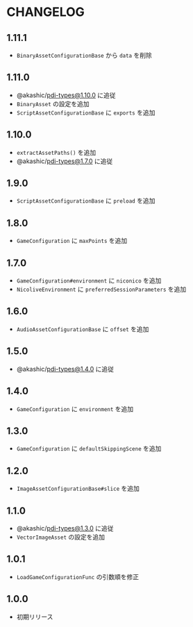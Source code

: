 # CHANGELOG

## 1.11.1
* `BinaryAssetConfigurationBase` から `data` を削除

## 1.11.0
* @akashic/pdi-types@1.10.0 に追従
* `BinaryAsset` の設定を追加
* `ScriptAssetConfigurationBase` に `exports` を追加

## 1.10.0
* `extractAssetPaths()` を追加
* @akashic/pdi-types@1.7.0 に追従

## 1.9.0
* `ScriptAssetConfigurationBase` に `preload` を追加

## 1.8.0
* `GameConfiguration` に `maxPoints` を追加

## 1.7.0
* `GameConfiguration#environment` に `niconico` を追加
* `NicoliveEnvironment` に `preferredSessionParameters` を追加

## 1.6.0
* `AudioAssetConfigurationBase` に `offset` を追加

## 1.5.0
* @akashic/pdi-types@1.4.0 に追従

## 1.4.0
* `GameConfiguration` に `environment` を追加

## 1.3.0
* `GameConfiguration` に `defaultSkippingScene` を追加

## 1.2.0
* `ImageAssetConfigurationBase#slice` を追加

## 1.1.0
* @akashic/pdi-types@1.3.0 に追従
* `VectorImageAsset` の設定を追加

## 1.0.1
* `LoadGameConfigurationFunc` の引数順を修正

## 1.0.0
* 初期リリース
